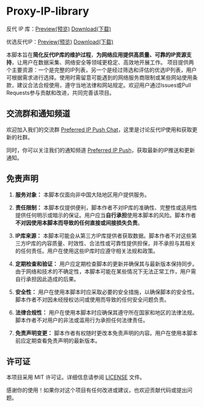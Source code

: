 # Proxy-IP-library

反代 IP 库：[Preview(预览)](https://proxy-ip.030101.xyz/ip)   [Download(下载)](https://proxy-ip.030101.xyz/iptxt) 

优选反代IP：[Preview(预览)](https://proxy-ip.030101.xyz/bestip)   [Download(下载)](https://proxy-ip.030101.xyz/bestiptxt) 

本脚本旨在**简化反代IP库的维护过程**，**为网络应用提供高质量、可靠的IP资源支持**，让用户在数据采集、网络安全等领域更稳定、高效地开展工作。
项目提供两个主要资源：一个是完整的IP列表，另一个是经过筛选和评估的优选IP列表，用户可根据需求进行选择。使用时需留意可能遇到的网络服务商限制或某些网站使用条款，建议合法合规使用，遵守当地法律和网站规定。欢迎用户通过Issues或Pull Requests参与贡献和改进，共同完善该项目。

## 交流群和通知频道

欢迎加入我们的交流群 [Preferred IP Push Chat](https://t.me/Preferred_IP_Push_Chat)，这里是讨论反代IP使用和获取更新的社群。

同时，你可以关注我们的通知频道 [Preferred IP Push](https://t.me/Preferred_IP_Push)，获取最新的IP推送和更新通知。


## 免责声明

1. **服务对象：** 本脚本仅面向非中国大陆地区用户提供服务。

2. **责任限制：** 本脚本仅提供便利，脚本作者不对IP库的准确性、完整性或适用性提供任何明示或暗示的保证。用户应当**自行承担**使用本脚本的风险。脚本作者**不对因使用本脚本而导致的任何直接或间接损失负责**。

3. **IP库来源：** 本脚本可能会从第三方IP库提供者获取数据。脚本作者不对这些第三方IP库的内容质量、时效性、合法性或可靠性提供担保，并不承担与其相关的任何责任。用户在使用这些IP库时应遵守相关法规和政策。

4. **定期检查和验证：** 用户应定期检查脚本的更新并确保其与最新版本保持同步。由于网络和技术的不确定性，本脚本可能在某些情况下无法正常工作，用户需自行承担因此造成的后果。

5. **安全性：** 用户在使用本脚本时应采取必要的安全措施，以确保脚本的安全性。脚本作者不对因未经授权访问或使用而导致的任何安全问题负责。

6. **法律合规性：** 用户在使用本脚本时应确保其遵守所在国家和地区的法律法规。脚本作者不对用户的非法或滥用行为承担任何法律责任。

7. **免责声明变更：** 脚本作者有权随时更改本免责声明的内容。用户在使用本脚本前应定期查看免责声明的最新版本。

## 许可证

本项目采用 MIT 许可证。详细信息请参阅 [LICENSE](LICENSE) 文件。

感谢你的使用！如果你对这个项目有任何改进或建议，也欢迎贡献代码或提出问题。
